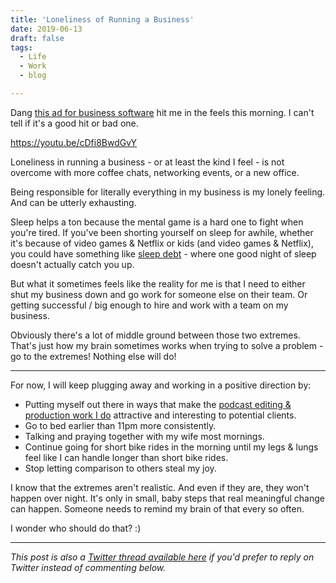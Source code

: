 ```yaml
---
title: 'Loneliness of Running a Business'
date: 2019-06-13
draft: false
tags: 
  - Life
  - Work
  - blog

---
```


Dang [this ad for business software](https://youtu.be/cDfi8BwdGvY) hit me in the feels this morning. I can't tell if it's a good hit or bad one.

https://youtu.be/cDfi8BwdGvY

Loneliness in running a business - or at least the kind I feel - is not overcome with more coffee chats, networking events, or a new office.

Being responsible for literally everything in my business is my lonely feeling. And can be utterly exhausting.

Sleep helps a ton because the mental game is a hard one to fight when you're tired. If you've been shorting yourself on sleep for awhile, whether it's because of video games & Netflix or kids (and video games & Netflix), you could have something like [sleep debt](https://www.livescience.com/9799-lost-sleep-study-suggests.html) - where one good night of sleep doesn't actually catch you up.

But what it sometimes feels like the reality for me is that I need to either shut my business down and go work for someone else on their team. Or getting successful / big enough to hire and work with a team on my business.  

Obviously there's a lot of middle ground between those two extremes. That's just how my brain sometimes works when trying to solve a problem - go to the extremes! Nothing else will do!

* * *

For now, I will keep plugging away and working in a positive direction by:

*   Putting myself out there in ways that make the [podcast editing & production work I do](https://www.lemonproductions.ca) attractive and interesting to potential clients.
*   Go to bed earlier than 11pm more consistently.
*   Talking and praying together with my wife most mornings.
*   Continue going for short bike rides in the morning until my legs & lungs feel like I can handle longer than short bike rides.
*   Stop letting comparison to others steal my joy.

I know that the extremes aren't realistic. And even if they are, they won't happen over night. It's only in small, baby steps that real meaningful change can happen. Someone needs to remind my brain of that every so often.

I wonder who should do that? :)

* * *

_This post is also a_ [_Twitter thread available here_](https://twitter.com/iChris/status/1139219419140431872) _if you'd prefer to reply on Twitter instead of commenting below._
